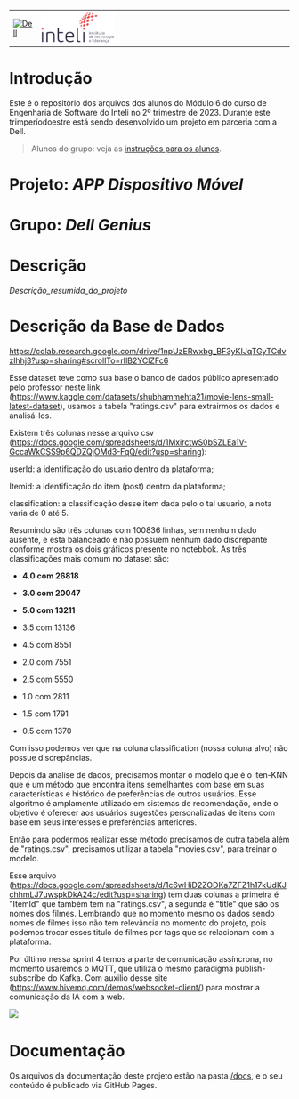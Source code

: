 <table>
<tr>
<td>
<a href= "https://www.dell.com/pt-br"><img src="https://pt.wikipedia.org/wiki/Ficheiro:Dell_logo_2016.svg" alt="Dell" border="0" width="100%"></a>
</td>
<td><a href= "https://www.inteli.edu.br/"><img src="./docs/img/inteli-logo.png" alt="Inteli - Instituto de Tecnologia e Liderança" border="0" width="30%"></a>
</td>
</tr>
</table>

# Introdução

Este é o repositório dos arquivos dos alunos do Módulo 6 do curso de Engenharia de Software do Inteli no 2º trimestre de 2023. Durante este trimperíodoestre está sendo desenvolvido um projeto em parceria com a Dell.

> Alunos do grupo: veja as [instruções para os alunos](LEIAME_aluno.md).

# Projeto: *APP Dispositivo Móvel*

# Grupo: *Dell Genius*

# Descrição

*Descrição_resumida_do_projeto*

# Descrição da Base de Dados

https://colab.research.google.com/drive/1npUzERwxbg_BF3yKIJqTGyTCdvzlhhj3?usp=sharing#scrollTo=rIlB2YClZFc6


Esse dataset teve como sua base o banco de dados público apresentado pelo professor neste link (https://www.kaggle.com/datasets/shubhammehta21/movie-lens-small-latest-dataset), usamos a tabela "ratings.csv" para extrairmos os dados e analisá-los.

Existem três colunas nesse arquivo csv (https://docs.google.com/spreadsheets/d/1MxirctwS0bSZLEa1V-GccaWkCSS9p6QDZQjOMd3-FqQ/edit?usp=sharing):


userId: a identificação do usuario dentro da plataforma;

Itemid: a identificação do item (post) dentro da plataforma;

classification: a classificação desse item dada pelo o tal usuario, a nota varia de 0 até 5.

Resumindo são três colunas com 100836 linhas, sem nenhum dado ausente, e esta balanceado e não possuem nenhum dado discrepante conforme mostra os dois gráficos presente no notebbok. As três classificações mais comum no dataset são:

- **4.0 com 26818**

- **3.0 com 20047**

- **5.0 com 13211**

- 3.5 com 13136

- 4.5 com 8551

- 2.0 com 7551

- 2.5 com 5550

- 1.0 com 2811

- 1.5 com 1791

- 0.5 com 1370

Com isso podemos ver que na coluna classification (nossa coluna alvo) não possue discrepâncias.

Depois da analise de dados, precisamos montar o modelo que é o iten-KNN que é um método que encontra itens semelhantes com base em suas características e histórico de preferências de outros usuários. Esse algoritmo é amplamente utilizado em sistemas de recomendação, onde o objetivo é oferecer aos usuários sugestões personalizadas de itens com base em seus interesses e preferências anteriores.

Então para podermos realizar esse método precisamos de outra tabela além de "ratings.csv", precisamos utilizar a tabela "movies.csv", para treinar o modelo.

Esse arquivo (https://docs.google.com/spreadsheets/d/1c6wHiD2ZODKa7ZFZ1h17kUdKJchhmLJ7uwspkDkA24c/edit?usp=sharing) tem duas colunas a primeira é "ItemId" que também tem na "ratings.csv", a segunda é "title" que são os nomes dos filmes. Lembrando que no momento mesmo os dados sendo nomes de filmes isso não tem relevância no momento do projeto, pois podemos trocar esses titulo de filmes por tags que se relacionam com a plataforma.

Por último nessa sprint 4 temos a parte de comunicação assíncrona, no momento usaremos o MQTT, que utiliza o mesmo paradigma publish-subscribe do Kafka. Com auxilio desse site (https://www.hivemq.com/demos/websocket-client/) para mostrar a comunicação da IA com a web.

<img src=".../img/matrizderisco.png">






# Documentação

Os arquivos da documentação deste projeto estão na pasta [/docs](/docs), e o seu conteúdo é publicado via GitHub Pages.
